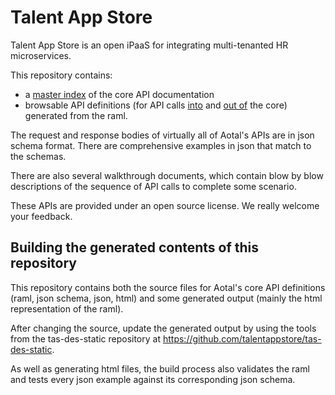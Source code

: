 Talent App Store
=======
Talent App Store is an open iPaaS for integrating multi-tenanted HR microservices.

This repository contains:
- a [master index](http://talentappstore.github.io/tas-core-apis/) of the core API documentation
- browsable API definitions (for API calls [into](http://talentappstore.github.io/tas-core-apis/generated/coreIn.raml.html) and [out of](http://talentappstore.github.io/tas-core-apis/generated/coreOut.raml.html) the core) generated from the raml.

The request and response bodies of virtually all of Aotal's APIs are in json schema format. There are comprehensive examples in json that match to the schemas.    

There are also several walkthrough documents, which contain blow by blow descriptions of the sequence of API calls to complete some scenario.

These APIs are provided under an open source license. We really welcome your feedback.


Building the generated contents of this repository
----------------------------------------
This repository contains both the source files for Aotal's core API definitions (raml, json schema, json, html) and some generated output (mainly the html representation of the raml).

After changing the source, update the generated output by using the tools from the tas-des-static repository at https://github.com/talentappstore/tas-des-static.

As well as generating html files, the build process also validates the raml and tests every json example against its corresponding json schema.
